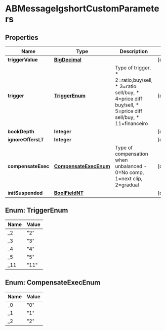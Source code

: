 # ABMessagelgshortCustomParameters

## Properties
Name | Type | Description | Notes
------------ | ------------- | ------------- | -------------
**triggerValue** | [**BigDecimal**](BigDecimal.md) |  |  [optional]
**trigger** | [**TriggerEnum**](#TriggerEnum) | Type of trigger.  * 2&#x3D;ratio,buy/sell,  * 3&#x3D;ratio sell/buy, * 4&#x3D;price diff buy/sell, * 5&#x3D;price diff sell/buy, * 11&#x3D;financeiro  |  [optional]
**bookDepth** | **Integer** |  |  [optional]
**ignoreOffersLT** | **Integer** |  |  [optional]
**compensateExec** | [**CompensateExecEnum**](#CompensateExecEnum) | Type of compensation when unbalanced - 0&#x3D;No comp, 1&#x3D;next clip, 2&#x3D;gradual  |  [optional]
**initSuspended** | [**BoolFieldNT**](BoolFieldNT.md) |  |  [optional]

<a name="TriggerEnum"></a>
## Enum: TriggerEnum
Name | Value
---- | -----
_2 | &quot;2&quot;
_3 | &quot;3&quot;
_4 | &quot;4&quot;
_5 | &quot;5&quot;
_11 | &quot;11&quot;

<a name="CompensateExecEnum"></a>
## Enum: CompensateExecEnum
Name | Value
---- | -----
_0 | &quot;0&quot;
_1 | &quot;1&quot;
_2 | &quot;2&quot;
